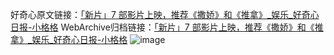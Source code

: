 好奇心原文链接：[「新片」7 部影片上映，推荐《撒娇》和《推拿》_娱乐_好奇心日报-小格格](https://www.qdaily.com/articles/3958.html)
WebArchive归档链接：[「新片」7 部影片上映，推荐《撒娇》和《推拿》_娱乐_好奇心日报-小格格](http://web.archive.org/web/20190623153257/https://www.qdaily.com/articles/3958.html)
![image](http://ww3.sinaimg.cn/large/007d5XDply1g3vdnwq5zaj30u0442npd)